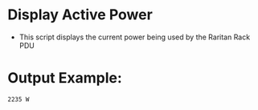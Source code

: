 # Display Active Power
- This script displays the current power being used by the Raritan Rack PDU
# Output Example:
```
2235 W
```
